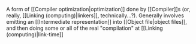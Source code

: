 A form of [[Compiler optimization|optimization]] done by [[Compiler]]s (or, really, [[Linking (computing)|linkers]], technically...?). Generally involves emitting an [[Intermediate representation]] into [[Object file|object files]], and then doing some or all of the real "compilation" at [[Linking (computing)|link-time]]